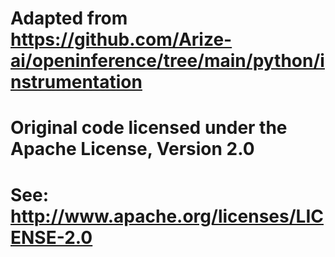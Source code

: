 # Adapted from https://github.com/Arize-ai/openinference/tree/main/python/instrumentation
# Original code licensed under the Apache License, Version 2.0
# See: http://www.apache.org/licenses/LICENSE-2.0
